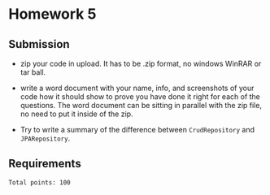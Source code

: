 # Homework 5

## Submission

* zip your code in upload. It has to be .zip format, no windows WinRAR or tar ball.
* write a word document with your name, info, and screenshots of your code how it should show to prove you have done it right for each of the questions. The word document can be sitting in parallel with the zip file, no need to put it inside of the zip.

* Try to write a summary of the difference between `CrudRepository` and `JPARepository`.

## Requirements

`Total points: 100`